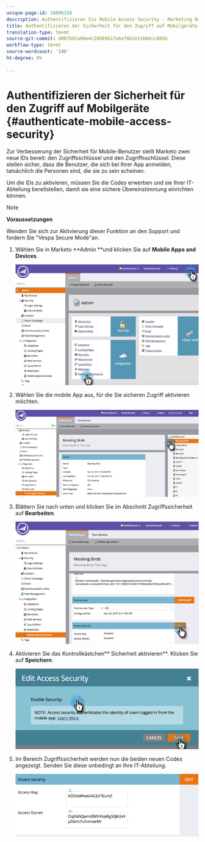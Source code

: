 ```yaml
---
unique-page-id: 10096158
description: Authentifizieren Sie Mobile Access Security - Marketing Docs - Produktdokumentation
title: Authentifizieren der Sicherheit für den Zugriff auf Mobilgeräte
translation-type: tm+mt
source-git-commit: d88fb92a00e4c20509617e6ef8b2e51b66cc085b
workflow-type: tm+mt
source-wordcount: '146'
ht-degree: 0%

---
```



# Authentifizieren der Sicherheit für den Zugriff auf Mobilgeräte {#authenticate-mobile-access-security}

Zur Verbesserung der Sicherheit für Mobile-Benutzer stellt Marketo zwei neue IDs bereit: den Zugriffsschlüssel und den Zugriffsschlüssel. Diese stellen sicher, dass die Benutzer, die sich bei Ihrer App anmelden, tatsächlich die Personen sind, die sie zu sein scheinen.

Um die IDs zu aktivieren, müssen Sie die Codes erwerben und sie Ihrer IT-Abteilung bereitstellen, damit sie eine sichere Übereinstimmung einrichten können.

>[!NOTE]
>
>**Voraussetzungen**
>
>Wenden Sie sich zur Aktivierung dieser Funktion an den Support und fordern Sie &quot;Vespa Secure Mode&quot;an.

1. Wählen Sie in Marketo **Admin **und klicken Sie auf **Mobile Apps and Devices**.

   ![](assets/image2015-12-1-14-3a36-3a30.png)

1. Wählen Sie die mobile App aus, für die Sie sicheren Zugriff aktivieren möchten.

   ![](assets/image2015-12-2-10-3a18-3a6.png)

1. Blättern Sie nach unten und klicken Sie im Abschnitt Zugriffssicherheit auf **Bearbeiten**.

   ![](assets/image2015-12-1-14-3a41-3a37.png)

1. Aktivieren Sie das Kontrollkästchen** Sicherheit aktivieren**. Klicken Sie auf **Speichern**.

   ![](assets/image2015-12-1-14-3a54-3a0.png)

1. Im Bereich Zugriffssicherheit werden nun die beiden neuen Codes angezeigt. Senden Sie diese unbedingt an Ihre IT-Abteilung.

   ![](assets/image2015-12-1-14-3a57-3a34.png)

